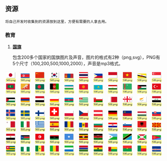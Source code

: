 ﻿## 资源

    将自己开发时收集到的资源放到这里，方便有需要的人拿去用。

### 教育

1. **[国旗](flags.zip)**

    包含200多个国家的国旗图片及声音，图片的格式有2种（png,svg），PNG有5个尺寸（100,200,500,1000,2000），声音是mp3格式。

![flags](snapshots/flags.png)
